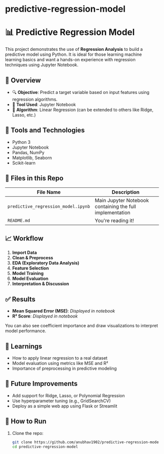 # predictive-regression-model
# 📊 Predictive Regression Model

This project demonstrates the use of **Regression Analysis** to build a predictive model using Python. It is ideal for those learning machine learning basics and want a hands-on experience with regression techniques using Jupyter Notebook.

## 🚀 Overview

- 🔍 **Objective**: Predict a target variable based on input features using regression algorithms.
- 📁 **Tool Used**: Jupyter Notebook
- 🧠 **Algorithm**: Linear Regression (can be extended to others like Ridge, Lasso, etc.)

## 🧰 Tools and Technologies

- Python 3
- Jupyter Notebook
- Pandas, NumPy
- Matplotlib, Seaborn
- Scikit-learn

## 📂 Files in this Repo

| File Name                         | Description                           |
|----------------------------------|---------------------------------------|
| `predictive_regression_model.ipynb` | Main Jupyter Notebook containing the full implementation |
| `README.md`                      | You're reading it!                    |

## 📈 Workflow

1. **Import Data**
2. **Clean & Preprocess**
3. **EDA (Exploratory Data Analysis)**
4. **Feature Selection**
5. **Model Training**
6. **Model Evaluation**
7. **Interpretation & Discussion**

## ✅ Results

- **Mean Squared Error (MSE)**: _Displayed in notebook_
- **R² Score**: _Displayed in notebook_

You can also see coefficient importance and draw visualizations to interpret model performance.

## 🧠 Learnings

- How to apply linear regression to a real dataset
- Model evaluation using metrics like MSE and R²
- Importance of preprocessing in predictive modeling

## 📌 Future Improvements

- Add support for Ridge, Lasso, or Polynomial Regression
- Use hyperparameter tuning (e.g., GridSearchCV)
- Deploy as a simple web app using Flask or Streamlit

## 📎 How to Run

1. Clone the repo:
   ```bash
   git clone https://github.com/anubhav1902/predictive-regression-model.git
   cd predictive-regression-model
